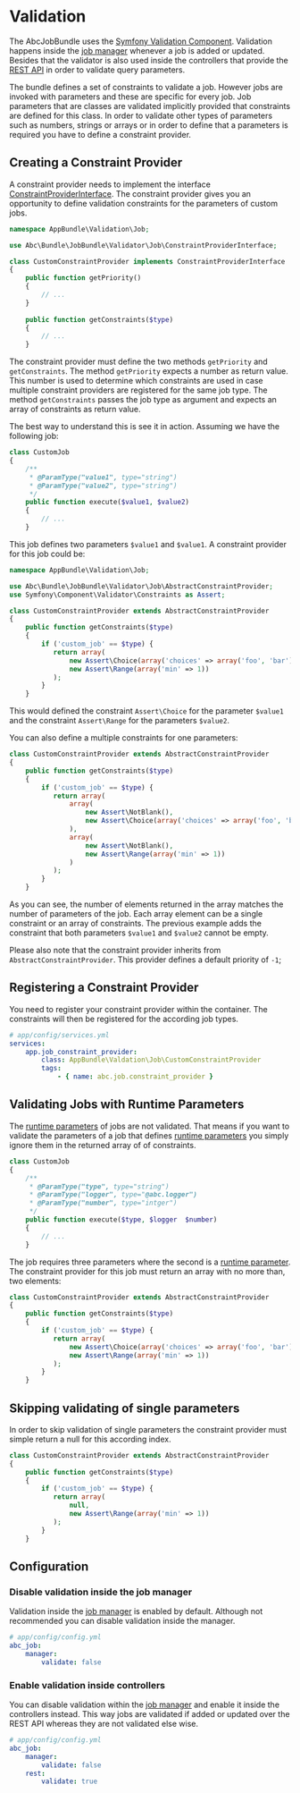 Validation
==========

The AbcJobBundle uses the [Symfony Validation Component](http://symfony.com/doc/current/validation.html). Validation happens inside the [job manager](./job-management.md) whenever a job is added or updated. Besides that the validator is also used inside the controllers that provide the [REST API](./rest-api.md) in order to validate query parameters.

The bundle defines a set of constraints to validate a job. However jobs are invoked with parameters and these are specific for every job. Job parameters that are classes are validated implicitly provided that constraints are defined for this class. In order to validate other types of parameters such as numbers, strings or arrays or in order to define that a parameters is required you have to define a constraint provider.

## Creating a Constraint Provider

A constraint provider needs to implement the  interface [ConstraintProviderInterface](../../Validator/ConstraintProviderInterface.php). The constraint provider gives you an opportunity to define validation constraints for the parameters of custom jobs.

```php
namespace AppBundle\Validation\Job;

use Abc\Bundle\JobBundle\Validator\Job\ConstraintProviderInterface;

class CustomConstraintProvider implements ConstraintProviderInterface
{
    public function getPriority()
    {
        // ...
    }
    
    public function getConstraints($type)
    {
        // ...
    }
```

The constraint provider must define the two methods `getPriority` and `getConstraints`. The method `getPriority` expects a number as return value. This number is used to determine which constraints are used in case multiple constraint providers are registered for the same job type. The method `getConstraints` passes the job type as argument and expects an array of constraints as return value.

The best way to understand this is see it in action. Assuming we have the following job:

```php
class CustomJob
{
    /**
     * @ParamType("value1", type="string")
     * @ParamType("value2", type="string")
     */
    public function execute($value1, $value2)
    {
        // ...
    }
```

This job defines two parameters `$value1` and `$value1`. A constraint provider for this job could be:

```php
namespace AppBundle\Validation\Job;

use Abc\Bundle\JobBundle\Validator\Job\AbstractConstraintProvider;
use Symfony\Component\Validator\Constraints as Assert;

class CustomConstraintProvider extends AbstractConstraintProvider
{
    public function getConstraints($type)
    {
        if ('custom_job' == $type) {
           return array(
               new Assert\Choice(array('choices' => array('foo', 'bar'))),
               new Assert\Range(array('min' => 1))
           ); 
        }
    }
```

This would defined the constraint `Assert\Choice` for the parameter `$value1` and the constraint `Assert\Range` for the parameters `$value2`.

You can also define a multiple constraints for one parameters:

```php
class CustomConstraintProvider extends AbstractConstraintProvider
{
    public function getConstraints($type)
    {
        if ('custom_job' == $type) {
           return array(
               array(
                   new Assert\NotBlank(),
                   new Assert\Choice(array('choices' => array('foo', 'bar'))),
               ),
               array(
                   new Assert\NotBlank(),
                   new Assert\Range(array('min' => 1))
               )
           ); 
        }
    }
```

As you can see, the number of elements returned in the array matches the number of parameters of the job. Each array element can be a single constraint or an array of constraints. The previous example adds the constraint that both parameters `$value1` and `$value2` cannot be empty.

Please also note that the constraint provider inherits from `AbstractConstraintProvider`. This provider defines a default priority of `-1`;

## Registering a Constraint Provider

You need to register your constraint provider within the container. The constraints will then be registered for the according job types.

```yml
# app/config/services.yml
services:
    app.job_constraint_provider:
        class: AppBundle\Valdation\Job\CustomConstraintProvider
        tags:
            - { name: abc.job.constraint_provider }
```

## Validating Jobs with Runtime Parameters

The [runtime parameters](./runtime-parameters.md) of jobs are not validated. That means if you want to validate the parameters of a job that defines [runtime parameters](./runtime-parameters.md) you simply ignore them in the returned array of of constraints.
 
```php
class CustomJob
{
    /**
     * @ParamType("type", type="string")
     * @ParamType("logger", type="@abc.logger")
     * @ParamType("number", type="intger")
     */
    public function execute($type, $logger  $number)
    {
        // ...
    }
```

The job requires three parameters where the second is a [runtime parameter](./runtime-parameters.md). The constraint provider for this job must return an array with no more than, two elements:

```php
class CustomConstraintProvider extends AbstractConstraintProvider
{
    public function getConstraints($type)
    {
        if ('custom_job' == $type) {
           return array(
               new Assert\Choice(array('choices' => array('foo', 'bar'))),
               new Assert\Range(array('min' => 1))
           ); 
        }
    }
```

## Skipping validating of single parameters

In order to skip validation of single parameters the constraint provider must simple return a null for this according index.

```php
class CustomConstraintProvider extends AbstractConstraintProvider
{
    public function getConstraints($type)
    {
        if ('custom_job' == $type) {
           return array(
               null,
               new Assert\Range(array('min' => 1))
           ); 
        }
    }
```

## Configuration

### Disable validation inside the job manager

Validation inside the [job manager](./job-management.md) is enabled by default. Although not recommended you can disable validation inside the manager.
 
```yaml
# app/config/config.yml
abc_job:
    manager:
        validate: false
```

### Enable validation inside controllers

You can disable validation within the [job manager](./job-management.md) and enable it inside the controllers instead. This way jobs are validated if added or updated over the REST API whereas they are not validated else wise.

```yaml
# app/config/config.yml
abc_job:
    manager:
        validate: false
    rest:
        validate: true
```